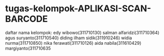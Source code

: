 # tugas-kelompok-APLIKASI-SCAN-BARCODE
daftar nama kelompok:
edy wibowo(311710130)
salman alfaridzi(311710364)
agus suryanto(311710540)
diding ilham sidik(311910246)
widia nurma(311710850)
nika ferawati(311710126)
aida nabila(311610429)
margiyanto(311710635
